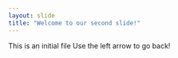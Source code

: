 ```yaml
---
layout: slide
title: "Welcome to our second slide!"
---
```

This is an initial file
Use the left arrow to go back!

